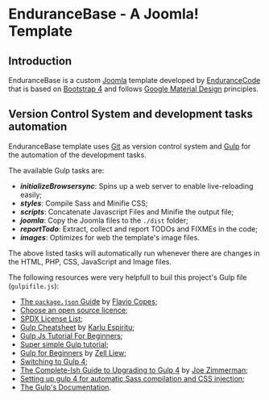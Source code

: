 # EnduranceBase - A Joomla! Template

## Introduction

EnduranceBase is a custom [Joomla](https://www.joomla.org/) template developed by [EnduranceCode](https://twitter.com/EnduranceCodePT) that is based on [Bootstrap 4](https://getbootstrap.com/) and follows [Google Material Design](https://material.io/) principles.

## Version Control System and development tasks automation

EnduranceBase template uses [Git](https://git-scm.com) as version control system and [Gulp](http://gulpjs.com) for the automation of the development tasks.

The available Gulp tasks are:

* **_initializeBrowsersync_**: Spins up a web server to enable live-reloading easily;
* **_styles_**: Compile Sass and Minifie CSS;
* **_scripts_**: Concatenate Javascript Files and Minifie the output file;
* **_joomla_**: Copy the Joomla files to the `./dist` folder;
* **_reportTodo_**: Extract, collect and report TODOs and FIXMEs in the code;
* **_images_**: Optimizes for web the template's image files.

The above listed tasks will automatically run whenever there are changes in the HTML, PHP, CSS, JavaScript and Image files.

The following resources were very helpfull to buil this project's Gulp file (`gulpifile.js`):

* [The `package.json` Guide](https://flaviocopes.com/package-json/) by [Flavio Copes](https://flaviocopes.com);
* [Choose an open source licence](https://choosealicense.com/);
* [SPDX License List](https://spdx.org/licenses);
* [Gulp Cheatsheet](http://karloespiritu.github.io/cheatsheets/gulp/) by [Karlu Espiritu](https://karloespiritu.com/);
* [Gulp Js Tutorial For Beginners](https://appdividend.com/2018/03/09/gulp-js-tutorial-beginners/#Why_use_Gulp);
* [Super simple Gulp tutorial](https://coder-coder.com/gulp-tutorial-beginners);
* [Gulp for Beginners](https://css-tricks.com/gulp-for-beginners) by [Zell Liew](https://zellwk.com);
* [Switching to Gulp 4](https://www.webstoemp.com/blog/switching-to-gulp4);
* [The Complete-Ish Guide to Upgrading to Gulp 4](https://www.joezimjs.com/javascript/complete-guide-upgrading-gulp-4) by [Joe Zimmerman](https://github.com/joezimjs);
* [Setting up gulp 4 for automatic Sass compilation and CSS injection](https://goede.site/setting-up-gulp-4-for-automatic-sass-compilation-and-css-injection);
* [The Gulp's Documentation](https://gulpjs.com/docs/en/getting-started/quick-start).
